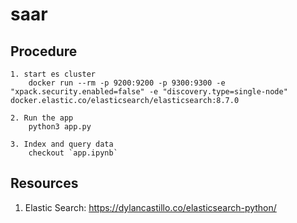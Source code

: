 # saar

## Procedure

    1. start es cluster
        docker run --rm -p 9200:9200 -p 9300:9300 -e "xpack.security.enabled=false" -e "discovery.type=single-node" docker.elastic.co/elasticsearch/elasticsearch:8.7.0

    2. Run the app
        python3 app.py

    3. Index and query data
        checkout `app.ipynb`

## Resources
1. Elastic Search: https://dylancastillo.co/elasticsearch-python/